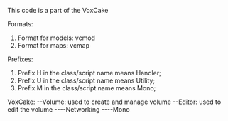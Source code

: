 This code is a part of the VoxCake

Formats:
1. Format for models: vcmod
2. Format for maps: vcmap

Prefixes:
1. Prefix H in the class/script name means Handler;
2. Prefix U in the class/script name means Utility;
3. Prefix M in the class/script name means Mono;

VoxCake:
--Volume: used to create and manage volume
--Editor: used to edit the volume
----Networking
----Mono
